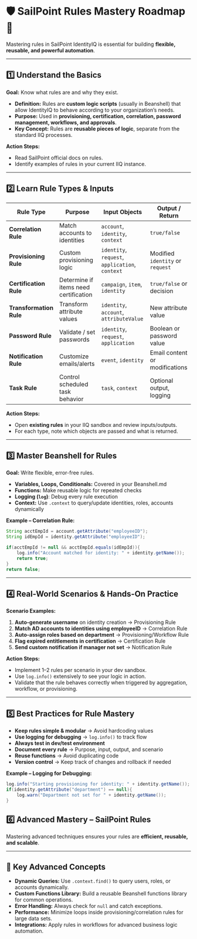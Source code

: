 # 🛡️ SailPoint Rules Mastery Roadmap 🚀

Mastering rules in SailPoint IdentityIQ is essential for building **flexible, reusable, and powerful automation**.

---

## 1️⃣ Understand the Basics

**Goal:** Know what rules are and why they exist.  

- **Definition:** Rules are **custom logic scripts** (usually in Beanshell) that allow IdentityIQ to behave according to your organization’s needs.  
- **Purpose:** Used in **provisioning, certification, correlation, password management, workflows, and approvals**.  
- **Key Concept:** Rules are **reusable pieces of logic**, separate from the standard IIQ processes.

**Action Steps:**  
- Read SailPoint official docs on rules.  
- Identify examples of rules in your current IIQ instance.  

---

## 2️⃣ Learn Rule Types & Inputs

| Rule Type | Purpose | Input Objects | Output / Return |
|-----------|---------|---------------|----------------|
| **Correlation Rule** | Match accounts to identities | `account`, `identity`, `context` | `true/false` |
| **Provisioning Rule** | Custom provisioning logic | `identity`, `request`, `application`, `context` | Modified `identity` or `request` |
| **Certification Rule** | Determine if items need certification | `campaign`, `item`, `identity` | `true/false` or decision |
| **Transformation Rule** | Transform attribute values | `identity`, `account`, `attributeValue` | New attribute value |
| **Password Rule** | Validate / set passwords | `identity`, `request`, `application` | Boolean or password value |
| **Notification Rule** | Customize emails/alerts | `event`, `identity` | Email content or modifications |
| **Task Rule** | Control scheduled task behavior | `task`, `context` | Optional output, logging |

**Action Steps:**  
- Open **existing rules** in your IIQ sandbox and review inputs/outputs.  
- For each type, note which objects are passed and what is returned.  

---

## 3️⃣ Master Beanshell for Rules

**Goal:** Write flexible, error-free rules.  

- **Variables, Loops, Conditionals:** Covered in your Beanshell.md  
- **Functions:** Make reusable logic for repeated checks  
- **Logging (`log`)**: Debug every rule execution  
- **Context:** Use `.context` to query/update identities, roles, accounts dynamically  

**Example – Correlation Rule:**

```java
String acctEmpId = account.getAttribute("employeeID");
String idEmpId = identity.getAttribute("employeeID");

if(acctEmpId != null && acctEmpId.equals(idEmpId)){
    log.info("Account matched for identity: " + identity.getName());
    return true;
}
return false;
```

---

## 4️⃣ Real-World Scenarios & Hands-On Practice

**Scenario Examples:**  

1. **Auto-generate username** on identity creation → Provisioning Rule  
2. **Match AD accounts to identities using employeeID** → Correlation Rule  
3. **Auto-assign roles based on department** → Provisioning/Workflow Rule  
4. **Flag expired entitlements in certification** → Certification Rule  
5. **Send custom notification if manager not set** → Notification Rule  

**Action Steps:**  
- Implement 1–2 rules per scenario in your dev sandbox.  
- Use `log.info()` extensively to see your logic in action.  
- Validate that the rule behaves correctly when triggered by aggregation, workflow, or provisioning.

---

## 5️⃣ Best Practices for Rule Mastery

- **Keep rules simple & modular** → Avoid hardcoding values  
- **Use logging for debugging** → `log.info()` to track flow  
- **Always test in dev/test environment**  
- **Document every rule** → Purpose, input, output, and scenario  
- **Reuse functions** → Avoid duplicating code  
- **Version control** → Keep track of changes and rollback if needed  

**Example – Logging for Debugging:**

```java
log.info("Starting provisioning for identity: " + identity.getName());
if(identity.getAttribute("department") == null){
    log.warn("Department not set for " + identity.getName());
}

```

## 6️⃣ Advanced Mastery – SailPoint Rules

Mastering advanced techniques ensures your rules are **efficient, reusable, and scalable**.

---

## 🔹 Key Advanced Concepts

- **Dynamic Queries:** Use `.context.find()` to query users, roles, or accounts dynamically.  
- **Custom Functions Library:** Build a reusable Beanshell functions library for common operations.  
- **Error Handling:** Always check for `null` and catch exceptions.  
- **Performance:** Minimize loops inside provisioning/correlation rules for large data sets.  
- **Integrations:** Apply rules in workflows for advanced business logic automation.


